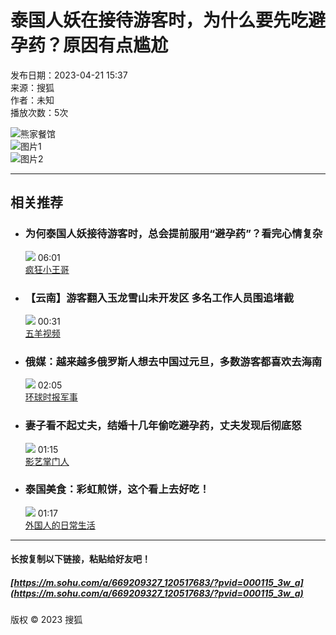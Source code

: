 # 泰国人妖在接待游客时，为什么要先吃避孕药？原因有点尴尬

发布日期：2023-04-21 15:37  
来源：搜狐  
作者：未知  
播放次数：5次  

![熊家餐馆](http://03e1181bba1cf.cdn.sohucs.com/files/1695809599254.png)  
![图片1](//e3f49eaa46b57.cdn.sohucs.com/c_lfill,w_1920,h_800,g_face/sscs/2023/4/21/15/7/6_187b40d03fag128SysCutcloudSrcimag_439834261_7_3b.jpg)  
![图片2](//e3f49eaa46b57.cdn.sohucs.com/c_lfill,w_1920,h_800,g_face/sscs/2023/4/21/15/7/6_187b40d03fag128SysCutcloudSrcimag_439834261_7_3b.jpg)

---

## 相关推荐  

- ### 为何泰国人妖接待游客时，总会提前服用“避孕药”？看完心情复杂  
    ![](//q1.itc.cn/c_lfill,w_1920,h_800,g_face/images01/20240814/6b8548ae7ad1425b847a1fb30075dc54.png) 06:01  
    [疯狂小王哥](http://mp.sohu.com/profile?xpt=MDJiNGIyZjItY2UzMS00NjA0LWEyYzQtYTgxMGFmZjcxNTNl&spm=smwp.vd-land.fd-d.1.17309561105354kzQONk)

- ### 【云南】游客翻入玉龙雪山未开发区 多名工作人员围追堵截  
    ![](//q2.itc.cn/c_lfill,w_1920,h_800,g_face/images03/20241106/0cd490c7d4984d8aac8da612f37d44bc.jpeg) 00:31  
    [五羊视频](http://mp.sohu.com/profile?xpt=NjljOWU3MmItNWM3MC00NTRhLWJjNDItZDk4ZDQ5NjdlNjdm&spm=smwp.vd-land.fd-d.2.17309561105354kzQONk)

- ### 俄媒：越来越多俄罗斯人想去中国过元旦，多数游客都喜欢去海南  
    ![](//q9.itc.cn/c_lfill,w_1920,h_800,g_face/images03/20241106/002aaabe1b904997a867fef5a9bad160.jpeg) 02:05  
    [环球时报军事](http://mp.sohu.com/profile?xpt=YTJmOTZhMDQtODQxZC00OGI0LWIwYjctODM3MWIxZjFhYzFk&spm=smwp.vd-land.fd-d.3.17309561105354kzQONk)

- ### 妻子看不起丈夫，结婚十几年偷吃避孕药，丈夫发现后彻底怒  
    ![](//q3.itc.cn/c_lfill,w_1920,h_800,g_face/images01/20240909/13f0e17886e24c13b45a8c32b8fd9220.jpeg) 01:15  
    [影艺掌门人](http://mp.sohu.com/profile?xpt=YmYxMDBhNGEtOTYyMC00NjdjLWJjYzctMjA5NzlhNWQ0MDA0&spm=smwp.vd-land.fd-d.4.17309561105354kzQONk)

- ### 泰国美食：彩虹煎饼，这个看上去好吃！  
    ![](//q8.itc.cn/c_lfill,w_1920,h_800,g_face/images01/20241107/bcc3c02933b64b7db3377346da9ed5f8.jpeg) 01:17  
    [外国人的日常生活](http://mp.sohu.com/profile?xpt=NGRlNzI0ZDAtNzNlMi00ZjU4LWEyM2MtZjk3OGJmNjg2NDJj&spm=smwp.vd-land.fd-d.5.17309561105354kzQONk)

---

#### 长按复制以下链接，粘贴给好友吧！  
##### [https://m.sohu.com/a/669209327_120517683/?pvid=000115_3w_a](https://m.sohu.com/a/669209327_120517683/?pvid=000115_3w_a)  

版权 © 2023 搜狐  

